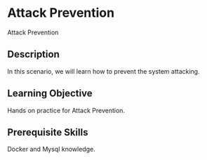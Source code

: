 # Attack Prevention

Attack Prevention

## Description

In this scenario, we will learn how to prevent the system attacking. 

## Learning Objective

Hands on practice for Attack Prevention.

## Prerequisite Skills

Docker and Mysql knowledge.

